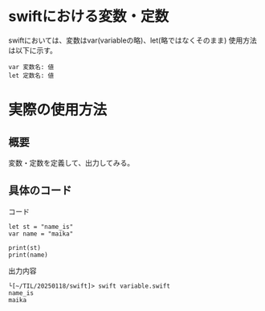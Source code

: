 # swiftにおける変数・定数

swiftにおいては、変数はvar(variableの略)、let(略ではなくそのまま)
使用方法は以下に示す。

```
var 変数名: 値
let 定数名: 値
```

# 実際の使用方法
## 概要
変数・定数を定義して、出力してみる。

## 具体のコード

コード
```
let st = "name_is"
var name = "maika"

print(st)
print(name)
```

出力内容
```
└[~/TIL/20250118/swift]> swift variable.swift
name_is
maika
```

